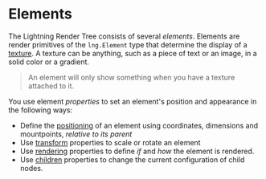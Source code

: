 # Elements


The Lightning Render Tree consists of several *elements*. Elements are render primitives of the `lng.Element` type that determine the display of a [texture](../Textures/index.md). A texture can be anything, such as a piece of text or an image, in a solid color or a gradient.

> An element will only show something when you have a texture attached to it.


You use element *properties* to set an element's position and appearance in the following ways:

* Define the [positioning](Positioning.md) of an element using coordinates, dimensions and mountpoints, *relative to its parent*
* Use [transform](Transform.md) properties to scale or rotate an element
* Use [rendering](Rendering.md) properties to define *if* and *how* the element is rendered.
* Use [children](Children.md) properties to change the current configuration of child nodes.